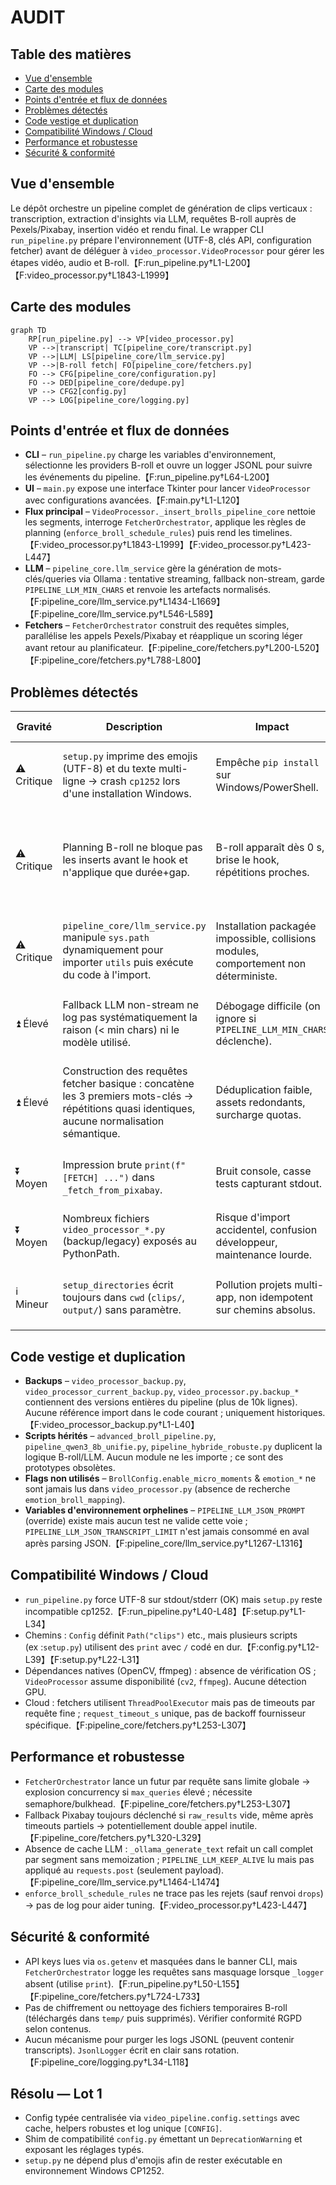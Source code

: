 # AUDIT

## Table des matières
- [Vue d'ensemble](#vue-densemble)
- [Carte des modules](#carte-des-modules)
- [Points d'entrée et flux de données](#points-dentree-et-flux-de-donnees)
- [Problèmes détectés](#problemes-detectes)
- [Code vestige et duplication](#code-vestige-et-duplication)
- [Compatibilité Windows / Cloud](#compatibilite-windows--cloud)
- [Performance et robustesse](#performance-et-robustesse)
- [Sécurité & conformité](#securite--conformite)

## Vue d'ensemble
Le dépôt orchestre un pipeline complet de génération de clips verticaux : transcription, extraction d'insights via LLM, requêtes B-roll auprès de Pexels/Pixabay, insertion vidéo et rendu final. Le wrapper CLI `run_pipeline.py` prépare l'environnement (UTF-8, clés API, configuration fetcher) avant de déléguer à `video_processor.VideoProcessor` pour gérer les étapes vidéo, audio et B-roll.【F:run_pipeline.py†L1-L200】【F:video_processor.py†L1843-L1999】

## Carte des modules
```mermaid
graph TD
    RP[run_pipeline.py] --> VP[video_processor.py]
    VP -->|transcript| TC[pipeline_core/transcript.py]
    VP -->|LLM| LS[pipeline_core/llm_service.py]
    VP -->|B-roll fetch| FO[pipeline_core/fetchers.py]
    FO --> CFG[pipeline_core/configuration.py]
    FO --> DED[pipeline_core/dedupe.py]
    VP --> CFG2[config.py]
    VP --> LOG[pipeline_core/logging.py]
```

## Points d'entrée et flux de données
- **CLI** – `run_pipeline.py` charge les variables d'environnement, sélectionne les providers B-roll et ouvre un logger JSONL pour suivre les événements du pipeline.【F:run_pipeline.py†L64-L200】  
- **UI** – `main.py` expose une interface Tkinter pour lancer `VideoProcessor` avec configurations avancées.【F:main.py†L1-L120】  
- **Flux principal** – `VideoProcessor._insert_brolls_pipeline_core` nettoie les segments, interroge `FetcherOrchestrator`, applique les règles de planning (`enforce_broll_schedule_rules`) puis rend les timelines.【F:video_processor.py†L1843-L1999】【F:video_processor.py†L423-L447】  
- **LLM** – `pipeline_core.llm_service` gère la génération de mots-clés/queries via Ollama : tentative streaming, fallback non-stream, garde `PIPELINE_LLM_MIN_CHARS` et renvoie les artefacts normalisés.【F:pipeline_core/llm_service.py†L1434-L1669】【F:pipeline_core/llm_service.py†L546-L589】  
- **Fetchers** – `FetcherOrchestrator` construit des requêtes simples, parallélise les appels Pexels/Pixabay et réapplique un scoring léger avant retour au planificateur.【F:pipeline_core/fetchers.py†L200-L520】【F:pipeline_core/fetchers.py†L788-L800】

## Problèmes détectés
| Gravité | Description | Impact | Cause racine | Localisation | Proposition de correction |
|---|---|---|---|---|---|
| ⚠️ Critique | `setup.py` imprime des emojis (UTF-8) et du texte multi-ligne → crash `cp1252` lors d'une installation Windows. | Empêche `pip install` sur Windows/PowerShell. | Sorties non ASCII et `print` interactifs dans le script d'installation. | `setup.py` lignes 1-34.【F:setup.py†L1-L34】 | Migrer vers `pyproject.toml` minimal ou remplacer les impressions par ASCII et `encoding='utf-8'`. |
| ⚠️ Critique | Planning B-roll ne bloque pas les inserts avant le hook et n'applique que durée+gap. | B-roll apparaît dès 0 s, brise le hook, répétitions proches. | `enforce_broll_schedule_rules` ignore `no_broll_before_s` et ne suit ni requêtes ni assets. | `video_processor.py` lignes 423-447 & `config.BrollConfig.no_broll_before_s` ignoré.【F:video_processor.py†L423-L447】【F:config.py†L218-L228】 | Étendre la fonction avec (1) contrôle `start < min_start`, (2) mémoire sur requêtes/identifiants pour anti-repeat, (3) prise en compte du gap configurable via settings centralisé. |
| ⚠️ Critique | `pipeline_core/llm_service.py` manipule `sys.path` dynamiquement pour importer `utils` puis exécute du code à l'import. | Installation packagée impossible, collisions modules, comportement non déterministe. | Hack d'import conditionnel sur `PROJECT_ROOT`. | `pipeline_core/llm_service.py` lignes 23-37.【F:pipeline_core/llm_service.py†L23-L38】 | Extraire les dépendances dans un package, supprimer l'injection `sys.path`, exposer une API stable dans `utils`. |
| ⏫ Élevé | Fallback LLM non-stream ne log pas systématiquement la raison (< min chars) ni le modèle utilisé. | Débogage difficile (on ignore si `PIPELINE_LLM_MIN_CHARS` déclenche). | Retour tuple `(text, reason, …)` mais `reason` vidé avant propagation. | `pipeline_core/llm_service.py` lignes 1513-1669.【F:pipeline_core/llm_service.py†L1513-L1669】 | Propager `reason` dans les logs/événements, enrichir `StageEventLogger` avec `llm_reason`. |
| ⏫ Élevé | Construction des requêtes fetcher basique : concatène les 3 premiers mots-clés → répétitions quasi identiques, aucune normalisation sémantique. | Déduplication faible, assets redondants, surcharge quotas. | `_build_queries` ne déaccentue ni ne fusionne les variantes, `_augment_with_synonyms` non utilisé. | `pipeline_core/fetchers.py` lignes 788-800.【F:pipeline_core/fetchers.py†L788-L800】 | Réutiliser `_normalize_queries` + `_augment_with_synonyms`, appliquer TF-IDF et heuristique min gap entre requêtes similaires. |
| ⏬ Moyen | Impression brute `print(f"[FETCH] ...")` dans `_fetch_from_pixabay`. | Bruit console, casse tests capturant stdout. | Logging non centralisé. | `pipeline_core/fetchers.py` lignes 724-733.【F:pipeline_core/fetchers.py†L724-L733】 | Remplacer par `self._logger.info` + `StageEventLogger`. |
| ⏬ Moyen | Nombreux fichiers `video_processor_*.py` (backup/legacy) exposés au PythonPath. | Risque d'import accidentel, confusion développeur, maintenance lourde. | Copies non archivées laissées à la racine. | `video_processor_backup.py`, `video_processor_current_backup.py`, etc.【F:video_processor_backup.py†L1-L40】 | Déplacer dans `archive/` ou supprimer après audit, mettre à jour documentation. |
| ℹ️ Mineur | `setup_directories` écrit toujours dans `cwd` (`clips/`, `output/`) sans paramètre. | Pollution projets multi-app, non idempotent sur chemins absolus. | `os.makedirs` sur strings relatifs. | `setup.py` lignes 22-31.【F:setup.py†L22-L31】 | Centraliser création dossiers via `pathlib.Path` configurable (`Settings`), utiliser `Path.cwd()/...`. |

## Code vestige et duplication
- **Backups** – `video_processor_backup.py`, `video_processor_current_backup.py`, `video_processor.py.backup_*` contiennent des versions entières du pipeline (plus de 10k lignes). Aucune référence import dans le code courant ; uniquement historiques.【F:video_processor_backup.py†L1-L40】
- **Scripts hérités** – `advanced_broll_pipeline.py`, `pipeline_qwen3_8b_unifie.py`, `pipeline_hybride_robuste.py` duplicent la logique B-roll/LLM. Aucun module ne les importe ; ce sont des prototypes obsolètes.
- **Flags non utilisés** – `BrollConfig.enable_micro_moments` & `emotion_*` ne sont jamais lus dans `video_processor.py` (absence de recherche `emotion_broll_mapping`).
- **Variables d'environnement orphelines** – `PIPELINE_LLM_JSON_PROMPT` (override) existe mais aucun test ne valide cette voie ; `PIPELINE_LLM_JSON_TRANSCRIPT_LIMIT` n'est jamais consommé en aval après parsing JSON.【F:pipeline_core/llm_service.py†L1267-L1316】

## Compatibilité Windows / Cloud
- `run_pipeline.py` force UTF-8 sur stdout/stderr (OK) mais `setup.py` reste incompatible cp1252.【F:run_pipeline.py†L40-L48】【F:setup.py†L1-L34】
- Chemins : `Config` définit `Path("clips")` etc., mais plusieurs scripts (ex :`setup.py`) utilisent des `print` avec `/` codé en dur.【F:config.py†L12-L39】【F:setup.py†L22-L31】
- Dépendances natives (OpenCV, ffmpeg) : absence de vérification OS ; `VideoProcessor` assume disponibilité (`cv2`, `ffmpeg`). Aucune détection GPU.
- Cloud : fetchers utilisent `ThreadPoolExecutor` mais pas de timeouts par requête fine ; `request_timeout_s` unique, pas de backoff fournisseur spécifique.【F:pipeline_core/fetchers.py†L253-L307】

## Performance et robustesse
- `FetcherOrchestrator` lance un futur par requête sans limite globale → explosion concurrency si `max_queries` élevé ; nécessite semaphore/bulkhead.【F:pipeline_core/fetchers.py†L253-L307】
- Fallback Pixabay toujours déclenché si `raw_results` vide, même après timeouts partiels → potentiellement double appel inutile.【F:pipeline_core/fetchers.py†L320-L329】
- Absence de cache LLM : `_ollama_generate_text` refait un call complet par segment sans memoization ; `PIPELINE_LLM_KEEP_ALIVE` lu mais pas appliqué au `requests.post` (seulement payload).【F:pipeline_core/llm_service.py†L1464-L1474】
- `enforce_broll_schedule_rules` ne trace pas les rejets (sauf renvoi `drops`) → pas de log pour aider tuning.【F:video_processor.py†L423-L447】

## Sécurité & conformité
- API keys lues via `os.getenv` et masquées dans le banner CLI, mais `FetcherOrchestrator` logge les requêtes sans masquage lorsque `_logger` absent (utilise `print`).【F:run_pipeline.py†L50-L155】【F:pipeline_core/fetchers.py†L724-L733】
- Pas de chiffrement ou nettoyage des fichiers temporaires B-roll (téléchargés dans `temp/` puis supprimés). Vérifier conformité RGPD selon contenus.
- Aucun mécanisme pour purger les logs JSONL (peuvent contenir transcripts). `JsonlLogger` écrit en clair sans rotation.【F:pipeline_core/logging.py†L34-L118】

## Résolu — Lot 1
- Config typée centralisée via `video_pipeline.config.settings` avec cache, helpers robustes et log unique `[CONFIG]`.
- Shim de compatibilité `config.py` émettant un `DeprecationWarning` et exposant les réglages typés.
- `setup.py` ne dépend plus d'emojis afin de rester exécutable en environnement Windows CP1252.
